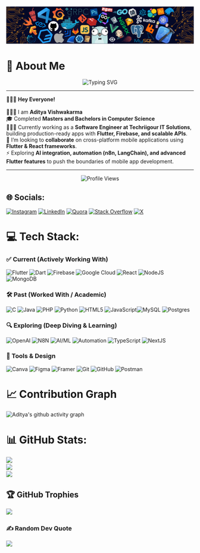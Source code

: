 ![logo](https://github.com/imaditya-31/imaditya-31/blob/main/header1.png)

# 💫 About Me

<p align="center">
  <img src="https://readme-typing-svg.herokuapp.com?font=Fira+Code&weight=700&size=24&pause=1000&color=0E75B6&center=true&vCenter=true&width=750&lines=👨🏻‍💻+Flutter+Developer+%7C+Cross-Platform+Expert;🚀+1%2B+Years+of+Hands-on+Experience;🔥+Building+Scalable+%26+High-Performance+Apps;🎨+Passionate+about+UI%2FUX+%26+Clean+Code;🤝+Collaborating+on+AI%2C+Automation+%26+Innovation" alt="Typing SVG" />
</p>

---

🙋🏻‍♂️ **Hey Everyone!** <br><br>
👨🏻‍💼 I am **Aditya Vishwakarma**<br>
🎓 Completed **Masters and Bachelors in Computer Science**<br>
👨🏻‍💻 Currently working as a **Software Engineer at Techriigour IT Solutions**, building production-ready apps with **Flutter, Firebase, and scalable APIs**.<br>
🤝 I’m looking to **collaborate** on cross-platform mobile applications using **Flutter & React frameworks**.<br>
⚡ Exploring **AI integration, automation (n8n, LangChain), and advanced Flutter features** to push the boundaries of mobile app development.<br>

---

<p align="center">
  <img src="https://komarev.com/ghpvc/?username=imaditya-31&label=Profile%20Views&color=0e75b6&style=for-the-badge" alt="Profile Views" />
</p>

## 🌐 Socials:

[![Instagram](https://img.shields.io/badge/Instagram-%23E4405F.svg?logo=Instagram&logoColor=white)](https://instagram.com/imaditya_31) [![LinkedIn](https://img.shields.io/badge/LinkedIn-%230077B5.svg?logo=linkedin&logoColor=white)](https://linkedin.com/in/https://www.linkedin.com/in/aditya-vishwakarma-0903a01b5) [![Quora](https://img.shields.io/badge/Quora-%23B92B27.svg?logo=Quora&logoColor=white)](https://quora.com/profile/https://www.quora.com/profile/Aditya-Vishwakarma-271) [![Stack Overflow](https://img.shields.io/badge/-Stackoverflow-FE7A16?logo=stack-overflow&logoColor=white)](https://stackoverflow.com/users/https://stackoverflow.com/users/20883967/aditya-vishwakarma) [![X](https://img.shields.io/badge/X-black.svg?logo=X&logoColor=white)](https://x.com/V_aditya___)

# 💻 Tech Stack:

### ✅ Current (Actively Working With)

![Flutter](https://img.shields.io/badge/Flutter-%2302569B.svg?style=for-the-badge&logo=Flutter&logoColor=white) ![Dart](https://img.shields.io/badge/dart-%230175C2.svg?style=for-the-badge&logo=dart&logoColor=white) ![Firebase](https://img.shields.io/badge/firebase-%23039BE5.svg?style=for-the-badge&logo=firebase) ![Google Cloud](https://img.shields.io/badge/GoogleCloud-%234285F4.svg?style=for-the-badge&logo=google-cloud&logoColor=white) ![React](https://img.shields.io/badge/react-%2320232a.svg?style=for-the-badge&logo=react&logoColor=%2361DAFB) ![NodeJS](https://img.shields.io/badge/node.js-6DA55F?style=for-the-badge&logo=node.js&logoColor=white) ![MongoDB](https://img.shields.io/badge/MongoDB-%234ea94b.svg?style=for-the-badge&logo=mongodb&logoColor=white)

### 🛠️ Past (Worked With / Academic)

![C](https://img.shields.io/badge/c-%2300599C.svg?style=for-the-badge&logo=c&logoColor=white) ![Java](https://img.shields.io/badge/java-%23ED8B00.svg?style=for-the-badge&logo=openjdk&logoColor=white) ![PHP](https://img.shields.io/badge/php-%23777BB4.svg?style=for-the-badge&logo=php&logoColor=white) ![Python](https://img.shields.io/badge/python-3670A0?style=for-the-badge&logo=python&logoColor=ffdd54) ![HTML5](https://img.shields.io/badge/html5-%23E34F26.svg?style=for-the-badge&logo=html5&logoColor=white) ![JavaScript](https://img.shields.io/badge/javascript-%23323330.svg?style=for-the-badge&logo=javascript&logoColor=%23F7DF1E)![MySQL](https://img.shields.io/badge/mysql-4479A1.svg?style=for-the-badge&logo=mysql&logoColor=white) ![Postgres](https://img.shields.io/badge/postgres-%23316192.svg?style=for-the-badge&logo=postgresql&logoColor=white)

### 🔍 Exploring (Deep Diving & Learning)

![OpenAI](https://img.shields.io/badge/OpenAI-%23412991.svg?style=for-the-badge&logo=openai&logoColor=white) ![N8N](https://img.shields.io/badge/n8n-%23EA4D60.svg?style=for-the-badge&logo=n8n&logoColor=white) ![AI/ML](https://img.shields.io/badge/AI%2FML-%2300C853.svg?style=for-the-badge&logo=tensorflow&logoColor=white) ![Automation](https://img.shields.io/badge/Automation-%2300ACC1.svg?style=for-the-badge&logo=zapier&logoColor=white) ![TypeScript](https://img.shields.io/badge/typescript-%23323330.svg?style=for-the-badge&logo=typescript&logoColor=%23F7DF1E) ![NextJS](https://img.shields.io/badge/Next.js-black?style=for-the-badge&logo=next.js&logoColor=white)

### 🎨 Tools & Design

![Canva](https://img.shields.io/badge/Canva-%2300C4CC.svg?style=for-the-badge&logo=Canva&logoColor=white) ![Figma](https://img.shields.io/badge/figma-%23F24E1E.svg?style=for-the-badge&logo=figma&logoColor=white) ![Framer](https://img.shields.io/badge/Framer-black?style=for-the-badge&logo=framer&logoColor=blue) ![Git](https://img.shields.io/badge/git-%23F05033.svg?style=for-the-badge&logo=git&logoColor=white) ![GitHub](https://img.shields.io/badge/github-%23121011.svg?style=for-the-badge&logo=github&logoColor=white) ![Postman](https://img.shields.io/badge/Postman-FF6C37?style=for-the-badge&logo=postman&logoColor=white)

# 📈 Contribution Graph

![Aditya's github activity graph](https://github-readme-activity-graph.vercel.app/graph?username=imaditya-31&theme=react-dark)

# 📊 GitHub Stats:

![](https://github-readme-streak-stats.herokuapp.com/?user=imaditya-31&theme=dark&hide_border=false)<br/>
![](https://github-readme-stats.vercel.app/api?username=imaditya-31&theme=dark&hide_border=false&include_all_commits=true&count_private=true)<br/>
![](https://github-readme-stats.vercel.app/api/top-langs/?username=imaditya-31&theme=dark&hide_border=false&include_all_commits=true&count_private=true&layout=compact)

## 🏆 GitHub Trophies

![](https://github-profile-trophy.vercel.app/?username=imaditya-31&theme=radical&no-frame=true&no-bg=true&margin-w=4)

### ✍️ Random Dev Quote

![](https://quotes-github-readme.vercel.app/api?type=horizontal&theme=dark)
